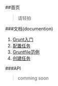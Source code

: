 ##首页

> 请轻拍

###文档(documention)

1.  [Grunt入门](http://www.gruntjs.org/getting_started)
2.  [配置任务](http://www.gruntjs.org/configuring_tasks)
3.  [Gruntfile范例](http://www.gruntjs.org/sample_gruntfile)
4.  [创建任务](http://www.gruntjs.org/creating_tasks)


###API

> comming soon
